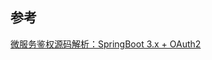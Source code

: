 ## 参考

[微服务鉴权源码解析：SpringBoot 3.x + OAuth2](http://mp.weixin.qq.com/s?__biz=Mzk0NDI1NzI2Mw==&tempkey=MTI4N19Ob3hud253VGJWNWVOUGk2RGVmV0JxVEljZm84RVoyLW41SVJsR3dBWU5fNllfTVZLRFdLV3hWM1lRcEVvSDJOcjFMUHk0V3ZhTXlHUDBrdVpsZlQ3eFVMemFINDlNWVNJczdzb2k1YlJibl9jYlVKWFNwZU5GS2xFWDFsNWgzNWlvdXVRcVlYaG5ZUW1NSG9IOEJhRXYxN09CalktZG9zaHBzcUJBfn4%3D&chksm=c3262ccaf451a5dc2330eba3b3289fdd182bb25cf6ea3d675e3d28c46f5c7f26fb4ff820fa25#rd)